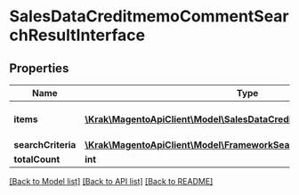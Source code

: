 # SalesDataCreditmemoCommentSearchResultInterface

## Properties
Name | Type | Description | Notes
------------ | ------------- | ------------- | -------------
**items** | [**\Krak\MagentoApiClient\Model\SalesDataCreditmemoCommentInterface[]**](SalesDataCreditmemoCommentInterface.md) | Array of collection items. | 
**searchCriteria** | [**\Krak\MagentoApiClient\Model\FrameworkSearchCriteriaInterface**](FrameworkSearchCriteriaInterface.md) |  | 
**totalCount** | **int** | Total count. | 

[[Back to Model list]](../README.md#documentation-for-models) [[Back to API list]](../README.md#documentation-for-api-endpoints) [[Back to README]](../README.md)


